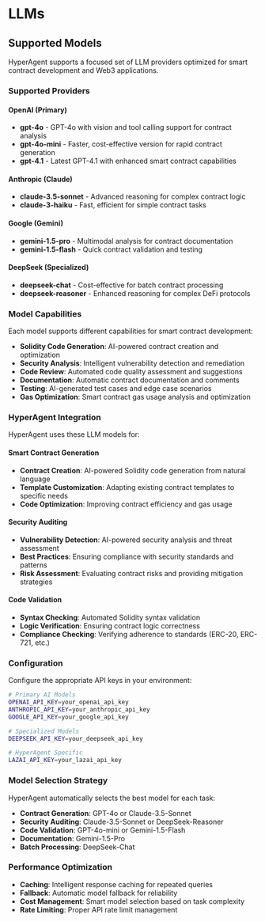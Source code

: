 # LLMs

## Supported Models

HyperAgent supports a focused set of LLM providers optimized for smart contract development and Web3 applications.

### Supported Providers

#### OpenAI (Primary)
- **gpt-4o** - GPT-4o with vision and tool calling support for contract analysis
- **gpt-4o-mini** - Faster, cost-effective version for rapid contract generation
- **gpt-4.1** - Latest GPT-4.1 with enhanced smart contract capabilities

#### Anthropic (Claude)
- **claude-3.5-sonnet** - Advanced reasoning for complex contract logic
- **claude-3-haiku** - Fast, efficient for simple contract tasks

#### Google (Gemini)
- **gemini-1.5-pro** - Multimodal analysis for contract documentation
- **gemini-1.5-flash** - Quick contract validation and testing

#### DeepSeek (Specialized)
- **deepseek-chat** - Cost-effective for batch contract processing
- **deepseek-reasoner** - Enhanced reasoning for complex DeFi protocols

### Model Capabilities

Each model supports different capabilities for smart contract development:

- **Solidity Code Generation**: AI-powered contract creation and optimization
- **Security Analysis**: Intelligent vulnerability detection and remediation
- **Code Review**: Automated code quality assessment and suggestions
- **Documentation**: Automatic contract documentation and comments
- **Testing**: AI-generated test cases and edge case scenarios
- **Gas Optimization**: Smart contract gas usage analysis and optimization

### HyperAgent Integration

HyperAgent uses these LLM models for:

#### Smart Contract Generation
- **Contract Creation**: AI-powered Solidity code generation from natural language
- **Template Customization**: Adapting existing contract templates to specific needs
- **Code Optimization**: Improving contract efficiency and gas usage

#### Security Auditing
- **Vulnerability Detection**: AI-powered security analysis and threat assessment
- **Best Practices**: Ensuring compliance with security standards and patterns
- **Risk Assessment**: Evaluating contract risks and providing mitigation strategies

#### Code Validation
- **Syntax Checking**: Automated Solidity syntax validation
- **Logic Verification**: Ensuring contract logic correctness
- **Compliance Checking**: Verifying adherence to standards (ERC-20, ERC-721, etc.)

### Configuration

Configure the appropriate API keys in your environment:

```bash
# Primary AI Models
OPENAI_API_KEY=your_openai_api_key
ANTHROPIC_API_KEY=your_anthropic_api_key
GOOGLE_API_KEY=your_google_api_key

# Specialized Models
DEEPSEEK_API_KEY=your_deepseek_api_key

# HyperAgent Specific
LAZAI_API_KEY=your_lazai_api_key
```

### Model Selection Strategy

HyperAgent automatically selects the best model for each task:

- **Contract Generation**: GPT-4o or Claude-3.5-Sonnet
- **Security Auditing**: Claude-3.5-Sonnet or DeepSeek-Reasoner
- **Code Validation**: GPT-4o-mini or Gemini-1.5-Flash
- **Documentation**: Gemini-1.5-Pro
- **Batch Processing**: DeepSeek-Chat

### Performance Optimization

- **Caching**: Intelligent response caching for repeated queries
- **Fallback**: Automatic model fallback for reliability
- **Cost Management**: Smart model selection based on task complexity
- **Rate Limiting**: Proper API rate limit management